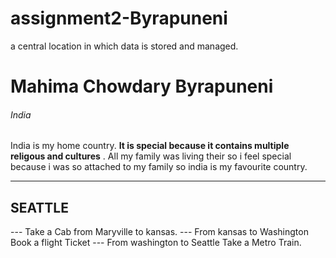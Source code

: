 # assignment2-Byrapuneni
a central location in which data is stored and managed.
# Mahima Chowdary Byrapuneni
###### India
 India is my home country. **It is special because it contains multiple religous and cultures** . All my family was living their so i feel special because i was so attached to my family so india is my favourite country.

***
 SEATTLE
 -----
    
--- Take a Cab from Maryville to kansas.
--- From kansas to Washington Book a flight Ticket
--- From washington to Seattle Take a Metro Train.

